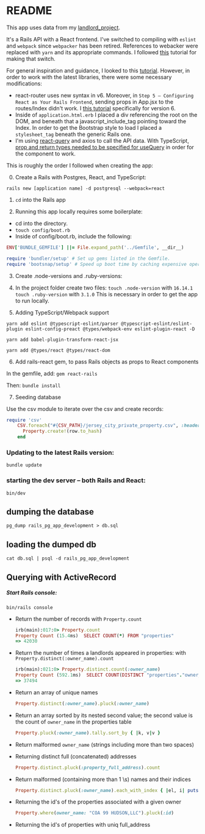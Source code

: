 # README

This app uses data from my [landlord_project](https://github.com/kylemichaelreaves/landlord_data).

It's a Rails API with a React frontend. I've switched to compiling with `eslint` and `webpack` since `webpacker` has been retired. References to webacker were replaced with `yarn` and its appropriate commands. I followed [this](https://github.com/rails/jsbundling-rails/blob/main/docs/switch_from_webpacker.md) tutorial for making that switch.

For general inspiration and guidance, I looked to this [tutorial](https://www.digitalocean.com/community/tutorials/how-to-set-up-a-ruby-on-rails-project-with-a-react-frontend). However, in order to work with the latest libraries, there were some necessary modifications:

- react-router uses new syntax in v6. Moreover, in `Step 5 — Configuring React as Your Rails Frontend`, sending props in App.jsx to the routes/Index didn't work. I [this tutorial](https://reactrouter.com/docs/en/v6/getting-started/tutorial) specifically for version 6.
- Inside of `application.html.erb` I placed a div referencing the root on the DOM, and beneath that a javascript_include_tag pointing toward the Index. In order to get the Bootstrap style to load I placed a `stylesheet_tag` beneath the generic Rails one.
- I'm using [react-query](https://react-query.tanstack.com/) and axios to call the API data. With TypeScript, [prop and return types needed to be specified for useQuery](https://tkdodo.eu/blog/react-query-and-type-script) in order for the component to work.

This is roughly the order I followed when creating the app:

0. Create a Rails with Postgres, React, and TypeScript:

```
rails new [application name] -d postgresql --webpack=react
```

1. `cd` into the Rails app

2. Running this app locally requires some boilerplate:

- cd into the directory.
- `touch config/boot.rb`
- Inside of config/boot.rb, include the following:

```ruby
ENV['BUNDLE_GEMFILE'] ||= File.expand_path('../Gemfile', __dir__)

require 'bundler/setup' # Set up gems listed in the Gemfile.
require 'bootsnap/setup' # Speed up boot time by caching expensive operations.
```

3. Create .node-versions and .ruby-versions:

4. In the project folder create two files:
   `touch .node-version` with `16.14.1`
   `touch .ruby-version` with `3.1.0`
   This is necessary in order to get the app to run locally.

5. Adding TypeScript/Webpack support

```
yarn add eslint @typescript-eslint/parser @typescript-eslint/eslint-plugin eslint-config-preact @types/webpack-env eslint-plugin-react -D
```

```
yarn add babel-plugin-transform-react-jsx
```

```
yarn add @types/react @types/react-dom
```

6. Add rails-react gem, to pass Rails objects as props to React components

In the gemfile, add: `gem react-rails`

Then: `bundle install`

7. Seeding database

Use the csv module to iterate over the csv and create records:

```ruby
require 'csv'
    CSV.foreach("#{CSV_PATH}/jersey_city_private_property.csv", :headers => true) do |row|
      Property.create!(row.to_hash)
    end
```

### Updating to the latest Rails version:

```
bundle update
```

### starting the dev server – both Rails and React:

```
bin/dev
```

## dumping the database

```
pg_dump rails_pg_app_development > db.sql
```

## loading the dumped db

```
cat db.sql | psql -d rails_pg_app_development
```

## Querying with ActiveRecord

##### Start Rails console:

```
bin/rails console
```

- Return the number of records with `Property.count`
  ```ruby
  irb(main):017:0> Property.count
  Property Count (15.4ms)  SELECT COUNT(*) FROM "properties"
  => 42030
  ```
- Return the number of times a landlords appeared in properties: with `Property.distinct(:owner_name).count`
  ```ruby
  irb(main):021:0> Property.distinct.count(:owner_name)
  Property Count (592.1ms)  SELECT COUNT(DISTINCT "properties"."owner_name") FROM "properties"
  => 37494
  ```
- Return an array of unique names
  ```ruby
  Property.distinct(:owner_name).pluck(:owner_name)
  ```
- Return an array sorted by its nested second value; the second value is the count of `owner_name` in the properties table
  ```ruby
  Property.pluck(:owner_name).tally.sort_by { |k, v|v }
  ```
- Return malformed `owner_name` (strings including more than two spaces)

- Returning distinct full (concatenated) addresses
  ```ruby
  Property.distinct.pluck(:property_full_address).count
  ```
- Return malformed (containing more than 1 \s) names and their indices
  ```ruby
  Property.distinct.pluck(:owner_name).each_with_index { |el, i| puts el, i if el.match?(/\s+{2}/) }
  ```

- Returning the id's of the properties associated with a given owner
  ```ruby
  Property.where(owner_name: "COA 99 HUDSON,LLC").pluck(:id)
  ```
- Returning the id's of properties with uniq full_address